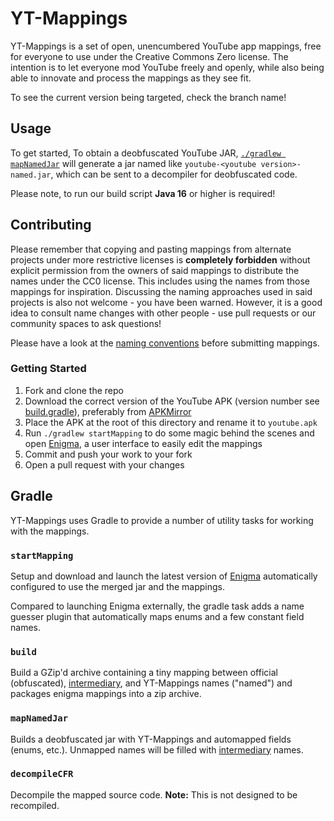 # YT-Mappings
YT-Mappings is a set of open, unencumbered YouTube app mappings, free for everyone to use under the Creative Commons Zero license.
The intention is to let everyone mod YouTube freely and openly, while also being able to innovate and process the mappings as they see fit.

To see the current version being targeted, check the branch name!


## Usage
To get started,
To obtain a deobfuscated YouTube JAR, [`./gradlew mapNamedJar`](#mapNamedJar) will generate a jar named like `youtube-<youtube version>-named.jar`, which can be sent to a decompiler for deobfuscated code.

Please note, to run our build script **Java 16** or higher is required!


## Contributing
Please remember that copying and pasting mappings from alternate projects under more restrictive licenses is **completely forbidden** without explicit permission from the owners of said mappings to distribute the names under the CC0 license.
This includes using the names from those mappings for inspiration.
Discussing the naming approaches used in said projects is also not welcome - you have been warned.
However, it is a good idea to consult name changes with other people - use pull requests or our community spaces to ask questions!

Please have a look at the [naming conventions](/CONVENTIONS.md) before submitting mappings.

### Getting Started
1. Fork and clone the repo
2. Download the correct version of the YouTube APK (version number see [build.gradle](build.gradle)), preferably from [APKMirror](https://www.apkmirror.com/apk/google-inc/youtube/)
3. Place the APK at the root of this directory and rename it to `youtube.apk`
4. Run `./gradlew startMapping` to do some magic behind the scenes and open [Enigma](https://github.com/FabricMC/Enigma), a user interface to easily edit the mappings
5. Commit and push your work to your fork
6. Open a pull request with your changes


## Gradle
YT-Mappings uses Gradle to provide a number of utility tasks for working with the mappings.

### `startMapping`
Setup and download and launch the latest version of [Enigma](https://github.com/FabricMC/Enigma) automatically configured to use the merged jar and the mappings.

Compared to launching Enigma externally, the gradle task adds a name guesser plugin that automatically maps enums and a few constant field names.

### `build`
Build a GZip'd archive containing a tiny mapping between official (obfuscated), [intermediary](https://github.com/NebelNidas/intermediary), and YT-Mappings names ("named") and packages enigma mappings into a zip archive.

### `mapNamedJar`
Builds a deobfuscated jar with YT-Mappings and automapped fields (enums, etc.). Unmapped names will be filled with [intermediary](https://github.com/NebelNidas/Intermediary) names.

### `decompileCFR`
Decompile the mapped source code. **Note:** This is not designed to be recompiled.
